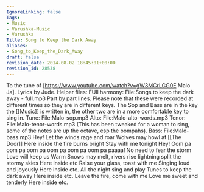 ```yaml
---
IgnoreLinking: false
Tags:
- Music
- Varushka-Music
- Varushka
Title: Song to Keep the Dark Away
aliases:
- Song_to_Keep_the_Dark_Away
draft: false
revision_date: 2014-08-02 18:45:01+00:00
revision_id: 28538
---
```


To the tune of [https://www.youtube.com/watch?v=gW3MCrLGG0E Malo Ja]. Lyrics by Jude.
Helper files:
FUll harmony: File:Songs to keep the dark away - full.mp3
Part by part lines. Please note that these were recorded at different times so they are in different keys. The Sop and Bass are in the key the [[Music]] is written in, the other two are in a more comfortable key to sing in.
Tune: File:Malo-sop.mp3
Alto: File:Malo-alto-words.mp3
Tenor: File:Malo-tenor-words.mp3 (This has been tweaked for a woman to sing, some of the notes are up the octave, esp the oompahs).
Bass: File:Malo-bass.mp3
Hey!
Let the winds rage and roar
Wolves may howl at [[The Door]]
Here inside the fire burns bright
Stay with me tonight
Hey!
Oom pa oom pa oom pa oom pa oom pa oom pa paaaa!
No need to fear the storm
Love will keep us Warm
Snows may melt, rivers rise 
lightning split the stormy skies 
Here inside etc 
Raise your glass, toast with me 
Singing loud and joyously 
Here inside etc.
All the night sing and play
Tunes to keep the dark away
Here inside etc. 
Leave the fire, come with me
Love me sweet and tenderly 
Here inside etc.